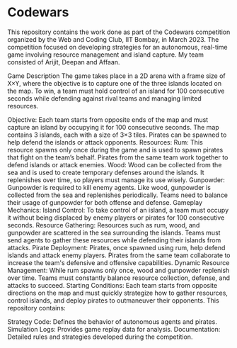 # Codewars

This repository contains the work done as part of the Codewars competition organized by the Web and Coding Club, IIT Bombay, in March 2023. The competition focused on developing strategies for an autonomous, real-time game involving resource management and island capture. My team consisted of Arijit, Deepan and Affaan.

Game Description
The game takes place in a 2D arena with a frame size of X×Y, where the objective is to capture one of the three islands located on the map. To win, a team must hold control of an island for 100 consecutive seconds while defending against rival teams and managing limited resources.

Objective:
Each team starts from opposite ends of the map and must capture an island by occupying it for 100 consecutive seconds.
The map contains 3 islands, each with a size of 3×3 tiles.
Pirates can be spawned to help defend the islands or attack opponents.
Resources:
Rum: This resource spawns only once during the game and is used to spawn pirates that fight on the team’s behalf. Pirates from the same team work together to defend islands or attack enemies.
Wood: Wood can be collected from the sea and is used to create temporary defenses around the islands. It replenishes over time, so players must manage its use wisely.
Gunpowder: Gunpowder is required to kill enemy agents. Like wood, gunpowder is collected from the sea and replenishes periodically. Teams need to balance their usage of gunpowder for both offense and defense.
Gameplay Mechanics:
Island Control: To take control of an island, a team must occupy it without being displaced by enemy players or pirates for 100 consecutive seconds.
Resource Gathering: Resources such as rum, wood, and gunpowder are scattered in the sea surrounding the islands. Teams must send agents to gather these resources while defending their islands from attacks.
Pirate Deployment: Pirates, once spawned using rum, help defend islands and attack enemy players. Pirates from the same team collaborate to increase the team's defensive and offensive capabilities.
Dynamic Resource Management: While rum spawns only once, wood and gunpowder replenish over time. Teams must constantly balance resource collection, defense, and attacks to succeed.
Starting Conditions:
Each team starts from opposite directions on the map and must quickly strategize how to gather resources, control islands, and deploy pirates to outmaneuver their opponents.
This repository contains:

Strategy Code: Defines the behavior of autonomous agents and pirates.
Simulation Logs: Provides game replay data for analysis.
Documentation: Detailed rules and strategies developed during the competition.



